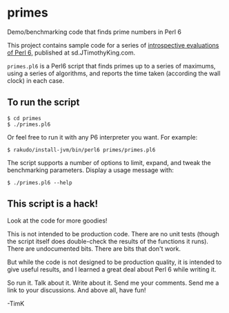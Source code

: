 primes
======

Demo/benchmarking code that finds prime numbers in Perl 6

This project contains sample code for a series of [introspective evaluations of Perl 6,](http://sd.jtimothyking.com/2013/09/09/perl-6-and-the-price-of-elegant-code/) published at sd.JTimothyKing.com.

`primes.pl6` is a Perl6 script that finds primes up to a series of maximums, using a series of algorithms, and reports the time taken (according the wall clock) in each case.

To run the script
-----------------

```
$ cd primes
$ ./primes.pl6
```

Or feel free to run it with any P6 interpreter you want. For example:

```
$ rakudo/install-jvm/bin/perl6 primes/primes.pl6
```

The script supports a number of options to limit, expand, and tweak the benchmarking parameters. Display a usage message with:

```
$ ./primes.pl6 --help
```

This script is a hack!
----------------------

Look at the code for more goodies!

This is not intended to be production code. There are no unit tests (though the script itself does double-check the results of the functions it runs). There are undocumented bits. There are bits that don't work.

But while the code is not designed to be production quality, it is intended to give useful results, and I learned a great deal about Perl 6 while writing it.

So run it. Talk about it. Write about it. Send me your comments. Send me a link to your discussions. And above all, have fun!

-TimK